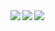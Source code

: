 <a href="https://github.com/Kiharaten/">
  <img align="left" src="https://github-readme-stats.vercel.app/api?username=Kiharaten&count_private=true&show_icons=true&theme=dracula" />
</a>
<a href="https://github.com/Kiharaten/">
  <!-- <img align="left" src="https://github-readme-stats.vercel.app/api/top-langs/?username=Kiharaten&langs_count=3&theme=dracula" /> -->
  <img align="left" src="https://github-readme-stats.vercel.app/api/top-langs/?username=Kiharaten&langs_count=10&theme=dracula&layout=compact&card_width=260" />
</a>  
<img align="left" src="https://komarev.com/ghpvc/?username=Kiharaten&color=brightgreen" />
<!-- ![](https://komarev.com/ghpvc/?username=Kiharaten&color=brightgreen) -->
<!-- <img align="left" src="https://github-readme-stats.vercel.app/api/top-langs/?username=Kiharaten&langs_count=10&theme=dracula&layout=compact" /> -->

<!--
**Kiharaten/Kiharaten** is a ✨ _special_ ✨ repository because its `README.md` (this file) appears on your GitHub profile.

Here are some ideas to get you started:

- 🔭 I’m currently working on ...
- 🌱 I’m currently learning ...
- 👯 I’m looking to collaborate on ...
- 🤔 I’m looking for help with ...
- 💬 Ask me about ...
- 📫 How to reach me: ...
- 😄 Pronouns: ...
- ⚡ Fun fact: ...
-->
